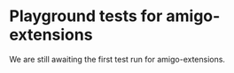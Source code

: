 # Playground tests for amigo-extensions
We are still awaiting the first test run for amigo-extensions.
